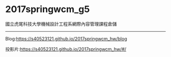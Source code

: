 # 2017springwcm_g5
國立虎尾科技大學機械設計工程系網際內容管理課程倉儲
<hr color="red">

Blog:https://s40523121.github.io/2017springwcm_hw/blog

投影片:https://s40523121.github.io/2017springwcm_hw/#/
